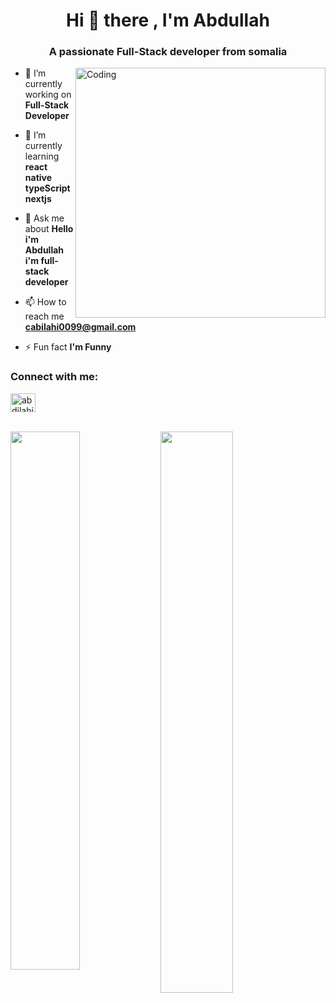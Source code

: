 

<h1 align="center">Hi 👋 there , I'm Abdullah</h1>
<h3 align="center">A passionate Full-Stack developer from somalia</h3>

<img align="right" alt="Coding" width="400" src="https://cdn.dribbble.com/users/214929/screenshots/4366947/dribbble-shot_6.gif">

- 🔭 I’m currently working on **Full-Stack Developer**

- 🌱 I’m currently learning **react native typeScript nextjs**

- 💬 Ask me about **Hello i'm Abdullah i'm full-stack developer**

- 📫 How to reach me **cabilahi0099@gmail.com**

- ⚡ Fun fact **I'm Funny**

<h3 align="left">Connect with me:</h3>
<p align="left">
<a href="https://fb.com/abdilahi mohammed" target="blank"><img align="center" src="https://raw.githubusercontent.com/rahuldkjain/github-profile-readme-generator/master/src/images/icons/Social/facebook.svg" alt="abdilahi mohammed" height="30" width="40" /></a>
</p>

<!-- <p><img align="left" src="https://github-readme-stats.vercel.app/api/top-langs?username=khadareid&show_icons=true&locale=en&layout=compact" alt="khadareid" /></p> -->

<!-- <p>&nbsp;<img align="center" src="https://github-readme-stats.vercel.app/api?username=khadareid&show_icons=true&locale=en" alt="khadareid" /></p> -->

      

<!-- ![T](https://komarev.com/ghpvc/?username=your-github-egn10&color=blueviolet&style=flat-square) -->
<br>
<img width="47%" align="left" src="http://github-readme-streak-stats.herokuapp.com/?user=khadareid&theme=shades-of-purple&hide_border=true&date_format=j%20M%5B%20Y%5D" />

<img align="left" width="48%" src="https://github-readme-stats.vercel.app/api/top-langs/?username=khadareid&layout=compact" />

